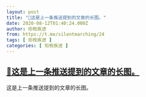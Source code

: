 ```yaml
---
layout: post
title: "📎这是上一条推送提到的文章的长图。"
date: 2020-08-12T01:40:24.000Z
author: 衔枚疾进
from: https://t.me/silentmarching/24
tags: [ 衔枚疾进 ]
categories: [ 衔枚疾进 ]
---
```

<!--1597196424000-->
[📎这是上一条推送提到的文章的长图。](https://t.me/silentmarching/24)
------

<div>
<p>这是上一条推送提到的文章的长图。</p>
</div>
